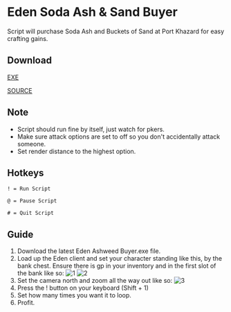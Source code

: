 # Eden Soda Ash & Sand Buyer
Script will purchase Soda Ash and Buckets of Sand at Port Khazard for easy crafting gains.

## Download
[EXE](https://github.com/SamlerOSRS/EdenAHK/blob/master/Agility/Eden%20Varrock%20Agility%20v1r2.exe)

[SOURCE](https://github.com/SamlerOSRS/EdenAHK/blob/master/Agility/varrockagility.ahk)

## Note
* Script should run fine by itself, just watch for pkers.
* Make sure attack options are set to off so you don't accidentally attack someone.
* Set render distance to the highest option.

## Hotkeys
` ! = Run Script `

` @ = Pause Script `

` # = Quit Script `

## Guide
1. Download the latest Eden Ashweed Buyer.exe file.
2. Load up the Eden client and set your character standing like this, by the bank chest. Ensure there is gp in your inventory and in the first slot of the bank like so:
![1](https://i.imgur.com/aQ0VND4.png)
![2](https://i.imgur.com/SlCdO2w.png)
3. Set the camera north and zoom all the way out like so:
![3](https://i.imgur.com/aQ0VND4.png)
4. Press the ! button on your keyboard (Shift + 1)
5. Set how many times you want it to loop.
6. Profit.
